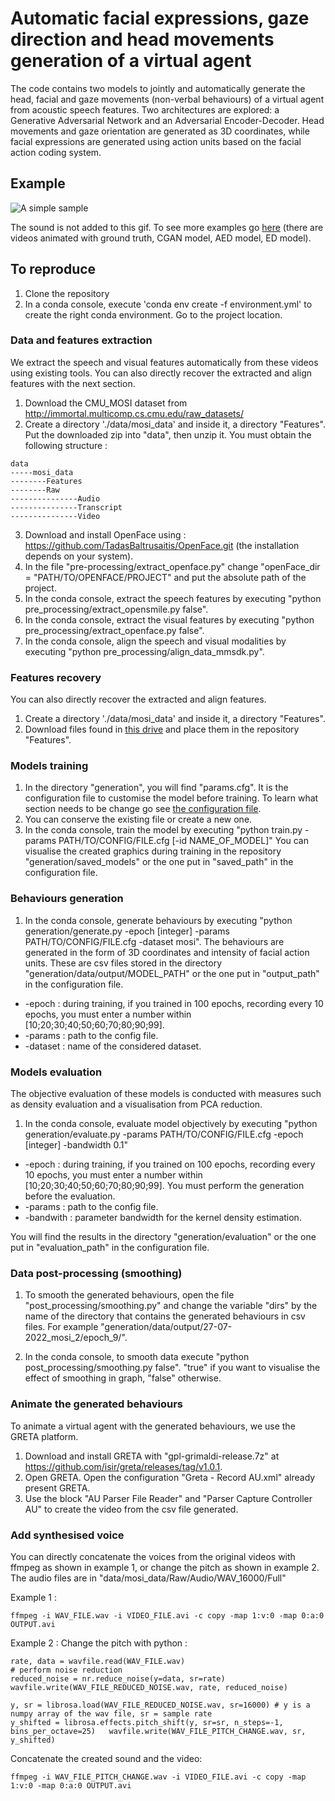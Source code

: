 # Automatic facial expressions, gaze direction and head movements generation of a virtual agent

The code contains two models to jointly and automatically generate the head, facial and gaze movements (non-verbal behaviours) of a virtual agent from acoustic speech features. Two architectures are explored: a Generative Adversarial Network and an Adversarial Encoder-Decoder. Head movements and gaze orientation are generated as 3D coordinates, while facial expressions are generated using action units based on the facial action coding system. 

## Example

![A simple sample](docs/example.gif)

The sound is not added to this gif. To see more examples go [here](https://www.youtube.com/channel/UCCds0WJg3qbwYtUKSjKJqzw/featured) (there are videos animated with ground truth, CGAN model, AED model, ED model).

## To reproduce
1. Clone the repository
2. In a conda console, execute 'conda env create -f environment.yml' to create the right conda environment. Go to the project location.

### Data and features extraction 
We extract the speech and visual features automatically from these videos using existing tools. You can also directly recover the extracted and align features with the next section.

1. Download the CMU_MOSI dataset from http://immortal.multicomp.cs.cmu.edu/raw_datasets/
2. Create a directory './data/mosi_data' and inside it, a directory "Features". Put the downloaded zip into "data", then unzip it. You must obtain the following structure :
```
data
-----mosi_data
--------Features
--------Raw
---------------Audio
---------------Transcript
---------------Video
```
3. Download and install OpenFace using : https://github.com/TadasBaltrusaitis/OpenFace.git (the installation depends on your system). 
4. In the file "pre-processing/extract_openface.py" change "openFace_dir = "PATH/TO/OPENFACE/PROJECT" and put the absolute path of the project.
5. In the conda console, extract the speech features by executing "python pre_processing/extract_opensmile.py false".
6. In the conda console, extract the visual features by executing "python pre_processing/extract_openface.py false".
7. In the conda console, align the speech and visual modalities by executing "python pre_processing/align_data_mmsdk.py".

### Features recovery
You can also directly recover the extracted and align features.

1. Create a directory './data/mosi_data' and inside it, a directory "Features".
2. Download files found in [this drive](https://drive.google.com/drive/folders/1ZEV_I7qQTPlKRULAZ90Nf6P9C7yU6rQZ?usp=sharing) and place them in the repository "Features".

### Models training
1. In the directory "generation", you will find "params.cfg". 
It is the configuration file to customise the model before training. 
To learn what section needs to be change go see [the configuration file](docs/config_file.md).
2. You can conserve the existing file or create a new one. 
3. In the conda console, train the model by executing "python train.py -params PATH/TO/CONFIG/FILE.cfg [-id NAME_OF_MODEL]"
You can visualise the created graphics during training in the repository "generation/saved_models" or the one put in "saved_path" in the configuration file. 

### Behaviours generation
1. In the conda console, generate behaviours by executing "python generation/generate.py -epoch [integer] -params PATH/TO/CONFIG/FILE.cfg -dataset mosi". The behaviours are generated in the form of 3D coordinates and intensity of facial action units. These are csv files stored in the directory "generation/data/output/MODEL_PATH" or the one put in "output_path" in the configuration file.

- -epoch : during training, if you trained in 100 epochs, recording every 10 epochs, you must enter a number within [10;20;30;40;50;60;70;80;90;99].
- -params : path to the config file. 
- -dataset : name of the considered dataset. 

### Models evaluation
The objective evaluation of these models is conducted with measures such as density evaluation
and a visualisation from PCA reduction.

1.  In the conda console, evaluate model objectively by executing "python generation/evaluate.py -params PATH/TO/CONFIG/FILE.cfg -epoch [integer] -bandwidth 0.1"

- -epoch : during training, if you trained on 100 epochs, recording every 10 epochs, you must enter a number within [10;20;30;40;50;60;70;80;90;99]. You must perform the generation before the evaluation. 
- -params : path to the config file. 
- -bandwith : parameter bandwidth for the kernel density estimation. 

You will find the results in the directory "generation/evaluation" or the one put in "evaluation_path" in the configuration file.

### Data post-processing (smoothing)
1. To smooth the generated behaviours, open the file "post_processing/smoothing.py" and change the variable "dirs" by the name of the directory that contains the generated behaviours in csv files. For example "generation/data/output/27-07-2022_mosi_2/epoch_9/".

2. In the conda console, to smooth data execute "python post_processing/smoothing.py false". "true" if you want to visualise the effect of smoothing in graph, "false" otherwise. 

### Animate the generated behaviours
To animate a virtual agent with the generated behaviours, we use the GRETA platform. 

1. Download and install GRETA with "gpl-grimaldi-release.7z" at https://github.com/isir/greta/releases/tag/v1.0.1.
2. Open GRETA. Open the configuration "Greta - Record AU.xml" already present GRETA. 
3. Use the block "AU Parser File Reader" and "Parser Capture Controller AU" to create the video from the csv file generated. 

### Add synthesised voice 
You can directly concatenate the voices from the original videos with ffmpeg as shown in example 1, or change the pitch as shown in example 2. The audio files are in "data/mosi_data/Raw/Audio/WAV_16000/Full"

Example 1 : 
```
ffmpeg -i WAV_FILE.wav -i VIDEO_FILE.avi -c copy -map 1:v:0 -map 0:a:0 OUTPUT.avi
```

Example 2 : 
Change the pitch with python : 
```
rate, data = wavfile.read(WAV_FILE.wav)
# perform noise reduction
reduced_noise = nr.reduce_noise(y=data, sr=rate)
wavfile.write(WAV_FILE_REDUCED_NOISE.wav, rate, reduced_noise)
    
y, sr = librosa.load(WAV_FILE_REDUCED_NOISE.wav, sr=16000) # y is a numpy array of the wav file, sr = sample rate
y_shifted = librosa.effects.pitch_shift(y, sr=sr, n_steps=-1, bins_per_octave=25)   wavfile.write(WAV_FILE_PITCH_CHANGE.wav, sr, y_shifted)
```

Concatenate the created sound and the video:
```
ffmpeg -i WAV_FILE_PITCH_CHANGE.wav -i VIDEO_FILE.avi -c copy -map 1:v:0 -map 0:a:0 OUTPUT.avi
```
